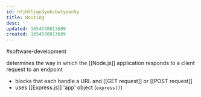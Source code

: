 ```yaml
---
id: hfjh5ljqn3ywkcbwtyewn5y
title: Routing
desc: ''
updated: 1654530813689
created: 1654530813689
---
```

#software-development 

determines the way in which the [[Node.js]] application responds to a client request to an endpoint

- blocks that each handle a URL and [[GET request]] or [[POST request]]
- uses [[Express.js]] 'app' object (`express()`)
